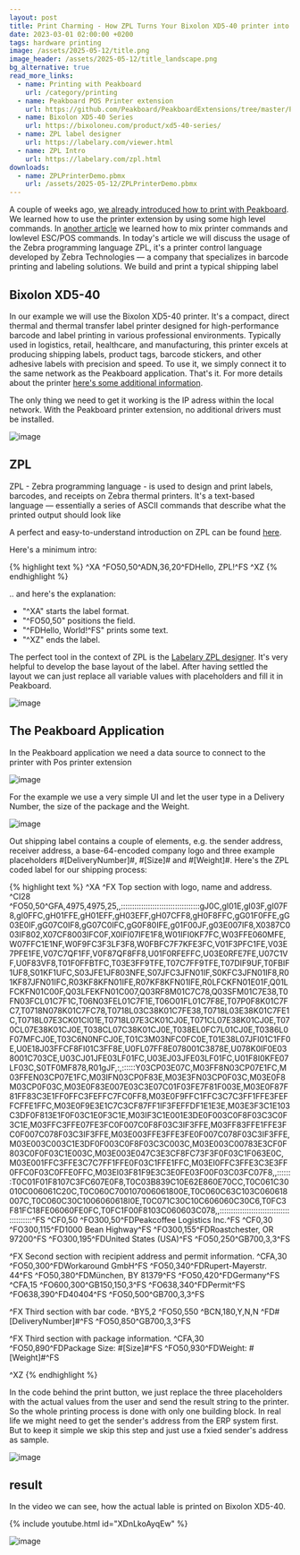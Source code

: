 ```yaml
---
layout: post
title: Print Charming - How ZPL Turns Your Bixolon XD5-40 printer into a Label Wizard
date: 2023-03-01 02:00:00 +0200
tags: hardware printing
image: /assets/2025-05-12/title.png
image_header: /assets/2025-05-12/title_landscape.png
bg_alternative: true
read_more_links:
  - name: Printing with Peakboard
    url: /category/printing
  - name: Peakboard POS Printer extension
    url: https://github.com/Peakboard/PeakboardExtensions/tree/master/POSPrinter
  - name: Bixolon XD5-40 Series
    url: https://bixoloneu.com/product/xd5-40-series/
  - name: ZPL label designer
    url: https://labelary.com/viewer.html
  - name: ZPL Intro
    url: https://labelary.com/zpl.html
downloads:
  - name: ZPLPrinterDemo.pbmx
    url: /assets/2025-05-12/ZPLPrinterDemo.pbmx
---
```

A couple of weeks ago, [we already introduced how to print with Peakboard](/The-Art-of-Printing-Getting-started-with-label-printing-on-Seiko-SLP720RT.html). We learned how to use the printer extension by using some high level commands. In [another article](/The-Art-of-Printing-Mastering-Bixolon-SRP-Q300-Series-label-printer-with-with-enhanced-ESCPOS-commands-and-tables.html) we learned how to mix printer commands and lowlevel ESC/POS commands.
In today's article we will discuss the usage of the Zebra programming language ZPL, it's a printer control language developed by Zebra Technologies — a company that specializes in barcode printing and labeling solutions.
We build and print a typical shipping label

## Bixolon XD5-40

In our example we will use the Bixolon XD5-40 printer. It's a compact, direct thermal and thermal transfer label printer designed for high-performance barcode and label printing in various professional environments. Typically used in logistics, retail, healthcare, and manufacturing, this printer excels at producing shipping labels, product tags, barcode stickers, and other adhesive labels with precision and speed. To use it, we simply connect it to the same network as the Peakboard application. That's it. For more details about the printer [here's some additional information](https://bixoloneu.com/product/xd5-40-series/).

The only thing we need to get it working is the IP adress within the local network. With the Peakboard printer extension, no additional drivers must be installed.

![image](/assets/2025-05-12/010.png)

## ZPL

ZPL - Zebra programming language - is used to design and print labels, barcodes, and receipts on Zebra thermal printers. It's a text-based language — essentially a series of ASCII commands that describe what the printed output should look like

A perfect and easy-to-understand introduction on ZPL can be found [here](https://labelary.com/zpl.html).

Here's a minimum intro:

{% highlight text %}
^XA
^FO50,50^ADN,36,20^FDHello, ZPL!^FS
^XZ
{% endhighlight %}

.. and here's the explanation:

- "^XA" starts the label format.
- "^FO50,50" positions the field.
- "^FDHello, World!^FS" prints some text.
- "^XZ" ends the label.

The perfect tool in the context of ZPL is the [Labelary ZPL designer](https://labelary.com/viewer.html). It's very helpful to develop the base layout of the label. After having settled the layout we can just replace all variable values with placeholders and fill it in Peakboard.

![image](/assets/2025-05-12/020.png)

## The Peakboard Application

In the Peakboard application we need a data source to connect to the printer with Pos printer extension

![image](/assets/2025-05-12/030.png)

For the example we use a very simple UI and let the user type in a Delivery Number, the size of the package and the Weight.

![image](/assets/2025-05-12/040.png)

Out shipping label contains a couple of elements, e.g. the sender address, receiver address, a base-64-encoded company logo and three example placeholders #[DeliveryNumber]#, #[Size]# and #[Weight]#.
Here's the ZPL coded label for our shipping process:

{% highlight text %}
^XA
^FX Top section with logo, name and address.
^CI28
^FO50,50^GFA,4975,4975,25,,:::::::::::::::::::::::::::::::::::gJ0C,gI01E,gI03F,gI07F8,gI0FFC,gH01FFE,gH01EFF,gH03EFF,gH07CFF8,gH0F8FFC,gG01F0FFE,gG03E0IF,gG07C0IF8,gG07C0IFC,gG0F80IFE,g01F00JF,g03E007IF8,X0387C003IF802,X07CF8003IFC0F,X0IFI07IFE1F8,W01IFI0KF7FC,W03FFE060MFE,W07FFC1E1NF,W0F9FC3F3LF3F8,W0FBFC7F7KFE3FC,V01F3PFC1FE,V03E7PFE1FE,V07C7QF1FF,V0F87QF8FF8,U01F0RFEFFC,U03E0RFE7FE,U07C1VF,U0F83VF8,T01F0FFBTFC,T03E3FF9TFE,T07C7FF9TFE,T07DIF9UF,T0FBIF1UF8,S01KF1UFC,S03JFE1JF803NFE,S07JFC3JFN01IF,S0KFC3JFN01IF8,R01KF87JFN01IFC,R03KF8KFN01IFE,R07KF8KFN01IFE,R0LFCKFN01E01F,Q01LFCKFN01C00F,Q03LFEKFN01C007,Q03RF8M01C7C78,Q03SFM01C7E38,T0FN03FCL01C7F1C,T06N03FEL01C7F1E,T06O01FL01C7F8E,T07P0F8K01C7FC7,T0718N078K01C7FC78,T0718L03C38K01C7FE38,T0718L03E38K01C7FE1C,T0718L07E3CK01CI01E,T0718L07E3CK01CJ0E,T071CL07E38K01CJ0E,T070CL07E38K01CJ0E,T038CL07C38K01CJ0E,T038EL0FC7L01CJ0E,T0386L0F07MFCJ0E,T03C6N0NFCJ0E,T01C3M03NFC0FC0E,T01E38L07JFI01C1FF0E,U0E18J03FFCF8FI01C3FF8E,U0FL07FF8E078001C3878E,U078K0IF0E038001C703CE,U03CJ01JFE03LF01FC,U03EJ03JFE03LF01FC,U01F8I0KFE07LF03C,S0TF0MF878,R01gJF,:,::::::Y03CP03E07C,M03FF8N03CP07E1FC,M03FFEN03CP07E1FC,M03IFN03CP0F83E,M03E3FN03CP0F03C,M03E0F8M03CP0F03C,M03E0F83E007E03C3E07C01F03FE7F81F003E,M03E0F87F81FF83C3E1FF0FFC3FEFFC7FC0FF8,M03E0F9FFC1FFC3C7C3FF1FFE3FEFFCFFE1FFC,M03E0F9E3E1C7C3CF87FF1IF3FEFFDF1E1E3E,M03E3F3C1E103C3DF0F813E1F0F03C1E0F3C1E,M03IF3C1E001E3DE0F003C0F8F03C3C0F3C1E,M03FFC3FFE07FE3FC0F007C0F8F03C3IF3FFE,M03FF83FFE1FFE3FC0F007C078F03C3IF3FFE,M03E003FFE3FFE3FE0F007C078F03C3IF3FFE,M03E003C003C1E3DF0F003C0F8F03C3C003C,M03E003C00783E3CF0F803C0F0F03C1E003C,M03E003E047C3E3CF8FC73F3F0F03C1F063E0C,M03E001FFC3FFE3C7C7FF1FFE0F03C1FFE1FFC,M03EI0FFC3FFE3C3E3FF0FFC0F03C0FFE0FFC,M03EI03F81F9E3C3E0FE03F00F03C03FC07F8,,:::::::T0C01F01F8107C3FC607E0F8,T0C03B839C10E62E860E70CC,T0C061C30010C006061C20C,T0C060C700107006061800E,T0C060C63C103C060618007C,T0C060C30C1006060618I0E,T0C071C30C10C606060C30C6,T0FC3F81FC18FE06060FE0FC,T0FC1F00F8103C060603C078,,:::::::::::::::::::::::::::::::::::::::::^FS
^CF0,50
^FO300,50^FDPeakcoffee Logistics Inc.^FS
^CF0,30
^FO300,115^FD1000 Bean Highway^FS
^FO300,155^FDRoastchester, OR 97200^FS
^FO300,195^FDUnited States (USA)^FS
^FO50,250^GB700,3,3^FS

^FX Second section with recipient address and permit information.
^CFA,30
^FO50,300^FDWorkaround GmbH^FS
^FO50,340^FDRupert-Mayerstr. 44^FS
^FO50,380^FDMünchen, BY 81379^FS
^FO50,420^FDGermany^FS
^CFA,15
^FO600,300^GB150,150,3^FS
^FO638,340^FDPermit^FS
^FO638,390^FD40404^FS
^FO50,500^GB700,3,3^FS

^FX Third section with bar code.
^BY5,2
^FO50,550
^BCN,180,Y,N,N
^FD#[DeliveryNumber]#^FS
^FO50,850^GB700,3,3^FS

^FX Third section with package information.
^CFA,30
^FO50,890^FDPackage Size: #[Size]#^FS
^FO50,930^FDWeight: #[Weight]#^FS

^XZ
{% endhighlight %}

In the code behind the print button, we just replace the three placeholders with the actual values from the user and send the result string to the printer. So the whole printing process is done with only one building block. In real life we might need to get the sender's address from the ERP system first. But to keep it simple we skip this step and just use a fxied sender's address as sample.

![image](/assets/2025-05-12/050.png)

## result

In the video we can see, how the actual lable is printed on Bixolon XD5-40.

{% include youtube.html id="XDnLkoAyqEw" %}

![image](/assets/2025-05-12/060.png)